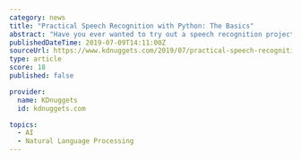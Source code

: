```yaml
---
category: news
title: "Practical Speech Recognition with Python: The Basics"
abstract: "Have you ever wanted to try out a speech recognition project but found it all just too intimidating? What about creating something a few steps beyond and a bit more complex, like a full audio chatbot or a voice assistant? Putting together skeleton code for ..."
publishedDateTime: 2019-07-09T14:11:00Z
sourceUrl: https://www.kdnuggets.com/2019/07/practical-speech-recognition-python-basics.html
type: article
score: 18
published: false

provider:
  name: KDnuggets
  id: kdnuggets.com

topics:
  - AI
  - Natural Language Processing
---
```

